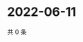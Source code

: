 # 2022-06-11

共 0 条

<!-- BEGIN WEIBO -->
<!-- 最后更新时间 Sat Jun 11 2022 19:10:43 GMT+0800 (China Standard Time) -->

<!-- END WEIBO -->
